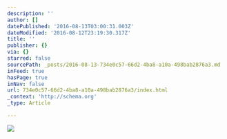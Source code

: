 ```yaml
---
description: ''
author: []
datePublished: '2016-08-13T03:00:31.003Z'
dateModified: '2016-08-12T23:19:30.317Z'
title: ''
publisher: {}
via: {}
starred: false
sourcePath: _posts/2016-08-13-734e0c57-66d2-4ba8-a10a-498bab2876a3.md
inFeed: true
hasPage: true
inNav: false
url: 734e0c57-66d2-4ba8-a10a-498bab2876a3/index.html
_context: 'http://schema.org'
_type: Article

---
```

![](https://the-grid-user-content.s3-us-west-2.amazonaws.com/c40524a4-358e-4d51-83af-47c077fa07c8.jpg)